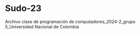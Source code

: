 # Sudo-23
Archivo clase de programación de computadores_2024-2_grupo 5_Universidad Nacional de Colombia 
